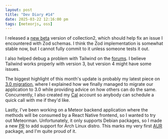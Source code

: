 ```yaml
---
layout: post
title: "Dev Diary #14"
date: 2025-03-22 12:16:00 pm
tags: [meteorjs, oss]
---
```


I released a [new beta](https://github.com/Meteor-Community-Packages/meteor-collection2/pull/447/commits/9300b590be8b89b359945dd371b7d6adb62f36ee) version of collection2, which should help fix an issue I encountered with Zod schemas. I think the Zod implementation is somewhat stable now, but I cannot fully commit to it unless someone tests it out.

I also helped debug a problem with Tailwind on the [forums](https://forums.meteor.com/t/tailwind-in-meteor-3-app-with-existing-scss-code/63209/13?u=harry97). I believe Tailwind works properly with version 3, but version 4 might have some issues.

The biggest highlight of this month's update is probably my latest piece on [3.0 migration](https://forums.meteor.com/t/the-meteor-3-0-migration-a-space-exploration-mission/63316/5), where I explained how we finally managed to migrate our application to 3.0 while providing advice on how others can do the same. Concurrently, I also created my [Cal](https://cal.com/harryadel) account so anybody can schedule a quick call with me if they'd like.

Lastly, I've been working on a Meteor backend application where the methods will be consumed by a React Native frontend, so I wanted to try out Meteorman. Unfortunately, it only supports Debian packages, so I made a new [PR](https://github.com/antwaremx/meteorman/pull/15) to add support for Arch Linux distro. This marks my very first [AUR](https://aur.archlinux.org/packages/meteorman) package, and I'm quite proud of it. 
